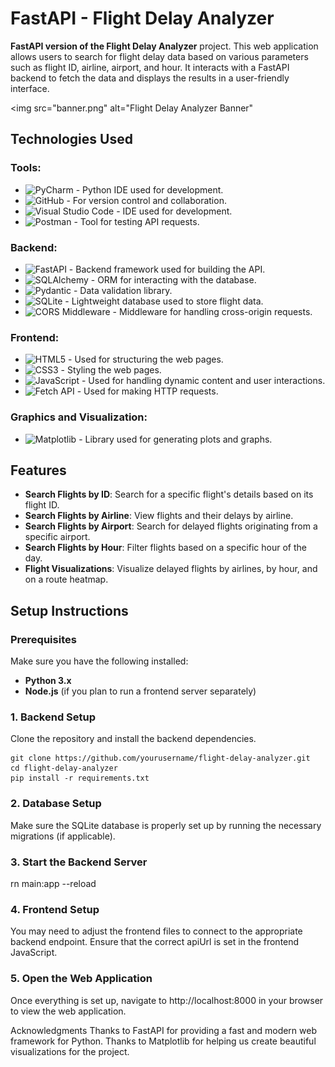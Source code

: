 # FastAPI - Flight Delay Analyzer

**FastAPI version of the Flight Delay Analyzer** project. 
This web application allows users to search for flight delay data based on various parameters such as flight ID, airline, airport, and hour. 
It interacts with a FastAPI backend to fetch the data and displays the results in a user-friendly interface.

<img src="banner.png" alt="Flight Delay Analyzer Banner" 
## Technologies Used

### Tools:
- ![PyCharm](https://img.shields.io/badge/PyCharm-%000000.svg?style=flat&logo=pycharm&logoColor=white) - Python IDE used for development.
- ![GitHub](https://img.shields.io/badge/GitHub-%23121011.svg?style=flat&logo=github&logoColor=white) - For version control and collaboration.
- ![Visual Studio Code](https://img.shields.io/badge/VS_Code-%23007ACC.svg?style=flat&logo=visualstudiocode&logoColor=white) - IDE used for development.
- ![Postman](https://img.shields.io/badge/Postman-%23FF6C37.svg?style=flat&logo=postman&logoColor=white) - Tool for testing API requests.

### Backend:

- ![FastAPI](https://img.shields.io/badge/FastAPI-%2300C7B7.svg?style=flat&logo=fastapi&logoColor=white) - Backend framework used for building the API.
- ![SQLAlchemy](https://img.shields.io/badge/SQLAlchemy-%23016E0D.svg?style=flat&logo=sqlalchemy&logoColor=white) - ORM for interacting with the database.
- ![Pydantic](https://img.shields.io/badge/Pydantic-%2302D28C.svg?style=flat&logo=pydantic&logoColor=white) - Data validation library.
- ![SQLite](https://img.shields.io/badge/SQLite-%2307401C.svg?style=flat&logo=sqlite&logoColor=white) - Lightweight database used to store flight data.
- ![CORS Middleware](https://img.shields.io/badge/CORS_Middleware-%2388888B.svg?style=flat&logo=cors&logoColor=white) - Middleware for handling cross-origin requests.

### Frontend:

- ![HTML5](https://img.shields.io/badge/HTML5-%23E34F26.svg?style=flat&logo=html5&logoColor=white) - Used for structuring the web pages.
- ![CSS3](https://img.shields.io/badge/CSS3-%231572B6.svg?style=flat&logo=css3&logoColor=white) - Styling the web pages.
- ![JavaScript](https://img.shields.io/badge/JavaScript-%23F7DF1E.svg?style=flat&logo=javascript&logoColor=black) - Used for handling dynamic content and user interactions.
- ![Fetch API](https://img.shields.io/badge/Fetch_API-%233547A5.svg?style=flat&logo=fetch&logoColor=white) - Used for making HTTP requests.


### Graphics and Visualization:

- ![Matplotlib](https://img.shields.io/badge/Matplotlib-%23E04E39.svg?style=flat&logo=matplotlib&logoColor=white) - Library used for generating plots and graphs.

## Features

- **Search Flights by ID**: Search for a specific flight's details based on its flight ID.
- **Search Flights by Airline**: View flights and their delays by airline.
- **Search Flights by Airport**: Search for delayed flights originating from a specific airport.
- **Search Flights by Hour**: Filter flights based on a specific hour of the day.
- **Flight Visualizations**: Visualize delayed flights by airlines, by hour, and on a route heatmap.

## Setup Instructions

### Prerequisites
Make sure you have the following installed:

- **Python 3.x**
- **Node.js** (if you plan to run a frontend server separately)

### 1. Backend Setup
Clone the repository and install the backend dependencies.

```
git clone https://github.com/yourusername/flight-delay-analyzer.git
cd flight-delay-analyzer
pip install -r requirements.txt
```
### 2. Database Setup
Make sure the SQLite database is properly set up by running the necessary migrations (if applicable).

### 3. Start the Backend Server
rn main:app --reload

### 4. Frontend Setup
You may need to adjust the frontend files to connect to the appropriate backend endpoint. Ensure that the correct apiUrl is set in the frontend JavaScript.

### 5. Open the Web Application
Once everything is set up, navigate to http://localhost:8000 in your browser to view the web application.


Acknowledgments
Thanks to FastAPI for providing a fast and modern web framework for Python.
Thanks to Matplotlib for helping us create beautiful visualizations for the project.